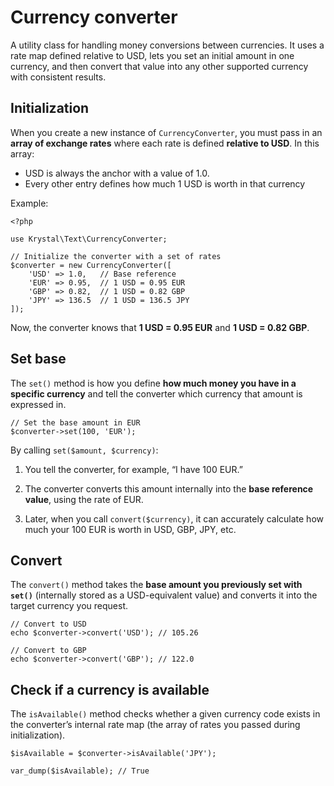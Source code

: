 Currency converter
=======

A utility class for handling money conversions between currencies. It uses a rate map defined relative to USD, lets you set an initial amount in one currency, and then convert that value into any other supported currency with consistent results.

## Initialization

When you create a new instance of `CurrencyConverter`, you must pass in an **array of exchange rates** where each rate is defined **relative to USD**. In this array:

-   USD is always the anchor with a value of 1.0.
-   Every other entry defines how much 1 USD is worth in that currency

Example:

    <?php
    
    use Krystal\Text\CurrencyConverter;
    
    // Initialize the converter with a set of rates
    $converter = new CurrencyConverter([
        'USD' => 1.0,   // Base reference
        'EUR' => 0.95,  // 1 USD = 0.95 EUR
        'GBP' => 0.82,  // 1 USD = 0.82 GBP
        'JPY' => 136.5  // 1 USD = 136.5 JPY
    ]);

Now, the converter knows that **1 USD = 0.95 EUR** and **1 USD = 0.82 GBP**.

## Set base

The `set()` method is how you define **how much money you have in a specific currency** and tell the converter which currency that amount is expressed in.

    // Set the base amount in EUR
    $converter->set(100, 'EUR');

By calling `set($amount, $currency)`:

1.  You tell the converter, for example, “I have 100 EUR.”
    
2.  The converter converts this amount internally into the **base reference value**, using the rate of EUR.
    
3.  Later, when you call `convert($currency)`, it can accurately calculate how much your 100 EUR is worth in USD, GBP, JPY, etc.


## Convert

The `convert()` method takes the **base amount you previously set with `set()`** (internally stored as a USD-equivalent value) and converts it into the target currency you request.

    // Convert to USD
    echo $converter->convert('USD'); // 105.26
    
    // Convert to GBP
    echo $converter->convert('GBP'); // 122.0

## Check if a currency is available

The `isAvailable()` method checks whether a given currency code exists in the converter’s internal rate map (the array of rates you passed during initialization).

    $isAvailable = $converter->isAvailable('JPY');
    
    var_dump($isAvailable); // True
